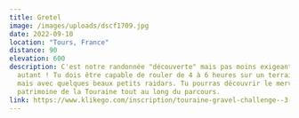 ```yaml
---
title: Gretel
image: /images/uploads/dscf1709.jpg
date: 2022-09-10
location: "Tours, France"
distance: 90
elevation: 600
description: C'est notre randonnée "découverte" mais pas moins exigeante pour
  autant ! Tu dois être capable de rouler de 4 à 6 heures sur un terrain roulant
  mais avec quelques beaux petits raidars. Tu pourras découvrir le merveilleux
  patrimoine de la Touraine tout au long du parcours.
link: https://www.klikego.com/inscription/touraine-gravel-challenge--3-petit-parcours-90-km-samedi-2022/cyclo/vtt/1591316274595-5
---
```

